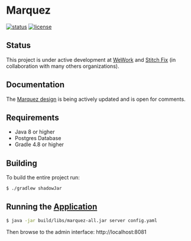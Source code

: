 # Marquez

[![status](https://img.shields.io/badge/status-WIP-yellow.svg)](#status) [![license](https://img.shields.io/badge/license-Apache_2.0-blue.svg)](https://raw.githubusercontent.com/MarquezProject/marquez/master/LICENSE)

## Status

This project is under active development at [WeWork](https://www.wework.com/) and [Stitch Fix](https://www.stitchfix.com) (in collaboration with many others organizations).

## Documentation

The [Marquez design](https://drive.google.com/open?id=1zxvp-6jv4Gs7eAGFmK0fbKbYL9cbEQrRJKLk3ez4PRA) is being actively updated and is open for comments.

## Requirements

* Java 8 or higher
* Postgres Database
* Gradle 4.8 or higher

## Building

To build the entire project run:

```bash
$ ./gradlew shadowJar
```

## Running the [Application](https://github.com/MarquezProject/marquez/blob/master/src/main/java/marquez/MarquezApplication.java)

```bash
$ java -jar build/libs/marquez-all.jar server config.yaml
```
Then browse to the admin interface: http://localhost:8081
